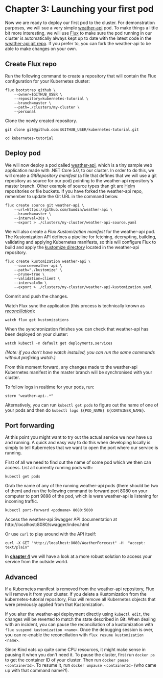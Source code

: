 # Chapter 3: Launching your first pod

Now we are ready to deploy our first pod to the cluster. For demonstration purposes, we will sue a very simple [weather-api](https://github.com/Sundin/weather-api) pod. To make things a little bit more interesting, we will use [Flux](https://toolkit.fluxcd.io/) to make sure the pod running in our cluster is automatically always kept up to date with the latest code in the [weather-api git repo](https://github.com/Sundin/weather-api). If you prefer to, you can fork the weather-api to be able to make changes on your own.

## Create Flux repo

Run the following command to create a repository that will contain the Flux configuration for your Kubernetes cluster:

    flux bootstrap github \
        --owner=$GITHUB_USER \
        --repository=kubernetes-tutorial \
        --branch=master \
        --path=./clusters/my-cluster \
        --personal

Clone the newly created repository.

    git clone git@github.com:$GITHUB_USER/kubernetes-tutorial.git

    cd kubernetes-tutorial

## Deploy pod

We will now deploy a pod called [weather-api](https://github.com/Sundin/weather-api), which is a tiny sample web application made with .NET Core 5.0, to our cluster. In order to do this, we will create a _GitRepository manifest_ (a file that defines that we will use a git repository as source for our pod) pointing to the weather-api repository's master branch. Other example of source types than git are [Helm](https://helm.sh/) repositories or file buckets. If you have forked the weather-api repo, remember to update the Git URL in the command below.

    flux create source git weather-api \
        --url=https://github.com/Sundin/weather-api \
        --branch=master \
        --interval=30s \
        --export > ./clusters/my-cluster/weather-api-source.yaml

We will also create a _Flux Kustomization manifest_ for the weather-api pod. The Kustomization API defines a pipeline for fetching, decrypting, building, validating and applying Kubernetes manifests, so this will configure Flux to build and apply the [kustomize directory](https://github.com/Sundin/weather-api/tree/master/kustomize) located in the weather-api repository.

    flux create kustomization weather-api \
        --source=weather-api \
        --path="./kustomize" \
        --prune=true \
        --validation=client \
        --interval=5m \
        --export > ./clusters/my-cluster/weather-api-kustomization.yaml

Commit and push the changes.

Watch Flux sync the application (this process is technically known as _[reconciliation](https://toolkit.fluxcd.io/core-concepts/#reconciliation)_):

    watch flux get kustomizations

When the synchronization finishes you can check that weather-api has been deployed on your cluster:

    watch kubectl -n default get deployments,services

_(Note: if you don't have watch installed, you can run the same commands without prefixing watch.)_

From this moment forward, any changes made to the weather-api Kubernetes manifest in the master branch will be synchronised with your cluster.

To follow logs in realtime for your pods, run:

    stern "weather-api-.*"

Alternatively, you can run `kubectl get pods` to figure out the name of one of your pods and then do `kubectl logs ${POD_NAME} ${CONTAINER_NAME}`.

## Port forwarding

At this point you might want to try out the actual service we now have up and running. A quick and easy way to do this when developing locally is simply to tell Kubernetes that we want to open the port where our service is running.

First of all we need to find out the name of some pod which we then can access. List all currently running pods with:

    kubectl get pods

Grab the name of any of the running weather-api pods (there should be two of them) and run the following command to forward port 8080 on your computer to port 9898 of the pod, which is were weather-api is listening for incoming traffic.

    kubectl port-forward <podname> 8080:5000

Access the weather-api Swagger API documentation at http://localhost:8080/swagger/index.html

Or use `curl` to play around with the API itself:

    curl -X GET "http://localhost:8080/WeatherForecast" -H  "accept: text/plain"

In [**chapter 4**](./ingress.md) we will have a look at a more robust solution to access your service from the outside world.

## Advanced

If a Kubernetes manifest is removed from the weather-api repository, Flux will remove it from your cluster. If you delete a Kustomization from the kubernetes-tutorial repository, Flux will remove all Kubernetes objects that were previously applied from that Kustomization.

If you alter the weather-api deployment directly using `kubectl edit`, the changes will be reverted to match the state described in Git. When dealing with an incident, you can pause the reconciliation of a kustomization with `flux suspend kustomization <name>`. Once the debugging session is over, you can re-enable the reconciliation with `flux resume kustomization <name>`.

Since Kind eats up quite some CPU resources, it might make sense in pausing it when you don't need it. To pause the cluster, first run `docker ps` to get the container ID of your cluster. Then run `docker pause <containerId>`. To resume it, run `docker unpause <containerId>` (who came up with that command name?!).
